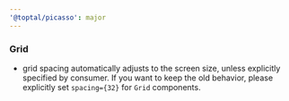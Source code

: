 ```yaml
---
'@toptal/picasso': major
---
```


### Grid

- grid spacing automatically adjusts to the screen size, unless explicitly specified by consumer. If you want to keep the old behavior, please explicitly set `spacing={32}` for `Grid` components.
